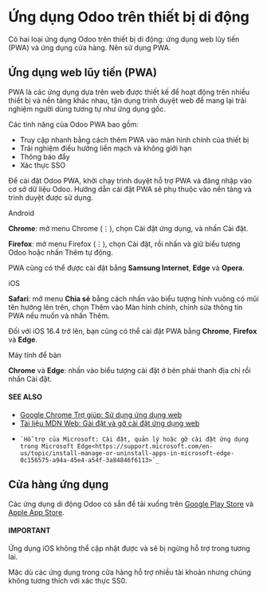 # Ứng dụng Odoo trên thiết bị di động

Có hai loại ứng dụng Odoo trên thiết bị di động: ứng dụng web lũy tiến (PWA) và ứng dụng cửa hàng. Nên sử dụng PWA.

## Ứng dụng web lũy tiến (PWA)

PWA là các ứng dụng dựa trên web được thiết kế để hoạt động trên nhiều thiết bị và nền tảng khác nhau, tận dụng trình duyệt web để mang lại trải nghiệm người dùng tương tự như ứng dụng gốc.

Các tính năng của Odoo PWA bao gồm:

- Truy cập nhanh bằng cách thêm PWA vào màn hình chính của thiết bị
- Trải nghiệm điều hướng liền mạch và không giới hạn
- Thông báo đẩy
- Xác thực SSO

Để cài đặt Odoo PWA, khởi chạy trình duyệt hỗ trợ PWA và đăng nhập vào cơ sở dữ liệu Odoo. Hướng dẫn cài đặt PWA sẽ phụ thuộc vào nền tảng và trình duyệt được sử dụng.

Android

**Chrome**: mở menu Chrome (⋮), chọn Cài đặt ứng dụng, và nhấn Cài đặt.

**Firefox**: mở menu Firefox (⋮), chọn Cài đặt, rồi nhấn và giữ biểu tượng Odoo hoặc nhấn Thêm tự động.

PWA cũng có thể được cài đặt bằng **Samsung Internet**, **Edge** và **Opera**.

iOS

**Safari**: mở menu **Chia sẻ** bằng cách nhấn vào biểu tượng hình vuông có mũi tên hướng lên trên, chọn Thêm vào Màn hình chính, chỉnh sửa thông tin PWA nếu muốn và nhấn Thêm.

Đối với iOS 16.4 trở lên, bạn cũng có thể cài đặt PWA bằng **Chrome**, **Firefox** và **Edge**.

Máy tính để bàn

**Chrome** và **Edge**: nhấn vào biểu tượng cài đặt ở bên phải thanh địa chỉ rồi nhấn Cài đặt.

#### SEE ALSO
- [Google Chrome Trợ giúp: Sử dụng ứng dụng web](https://support.google.com/chrome/answer/9658361)
- [Tài liệu MDN Web: Gài đặt và gỡ cài đặt ứng dụng web](https://developer.mozilla.org/en-US/docs/Web/Progressive_web_apps/Guides/Installing)
- ```
  `Hỗ trợ của Microsoft: Cài đặt, quản lý hoặc gỡ cài đặt ứng dụng trong Microsoft Edge<https://support.microsoft.com/en-us/topic/install-manage-or-uninstall-apps-in-microsoft-edge-0c156575-a94a-45e4-a54f-3a84846f6113>`_
  ```

## Cửa hàng ứng dụng

Các ứng dụng di động Odoo có sẵn để tải xuống trên [Google Play Store](https://play.google.com/store/apps/details?id=com.odoo.mobile) và [Apple App Store](https://apps.apple.com/app/odoo/id1272543640).

#### IMPORTANT
Ứng dụng iOS không thể cập nhật được và sẽ bị ngừng hỗ trợ trong tương lai.

Mặc dù các ứng dụng trong cửa hàng hỗ trợ nhiều tài khoản nhưng chúng không tương thích với xác thực SS0.

